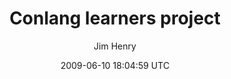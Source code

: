 ---
title: 'Conlang learners project'
posts: 1
hash: 'pxJzQUQY'
author: 'Jim Henry'
date: 2009-06-10 18:04:59 UTC
sources:
  - https://tokipona.yahoogroups.narkive.com/pxJzQUQY
---